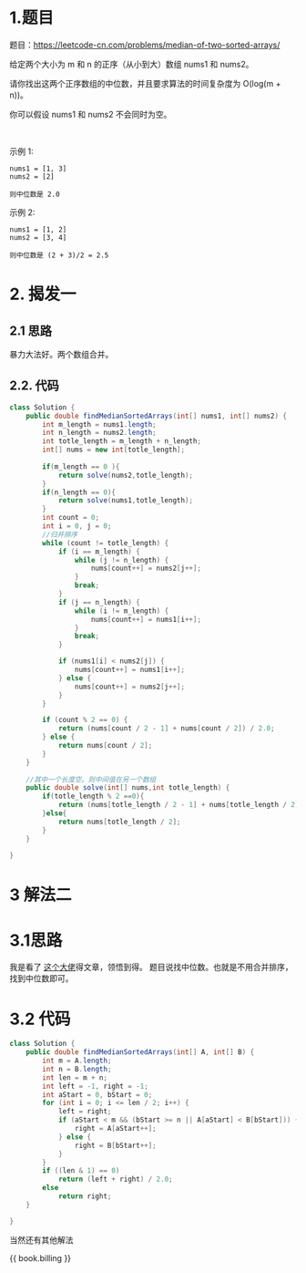 # 1.题目
题目：https://leetcode-cn.com/problems/median-of-two-sorted-arrays/

给定两个大小为 m 和 n 的正序（从小到大）数组 nums1 和 nums2。

请你找出这两个正序数组的中位数，并且要求算法的时间复杂度为 O(log(m + n))。

你可以假设 nums1 和 nums2 不会同时为空。

 

示例 1:

    nums1 = [1, 3]
    nums2 = [2]

    则中位数是 2.0
示例 2:

    nums1 = [1, 2]
    nums2 = [3, 4]

    则中位数是 (2 + 3)/2 = 2.5



# 2. 揭发一
## 2.1 思路

暴力大法好。两个数组合并。

## 2.2. 代码
```java
class Solution {
    public double findMedianSortedArrays(int[] nums1, int[] nums2) {
        int m_length = nums1.length;
        int n_length = nums2.length;
        int totle_length = m_length + n_length;
        int[] nums = new int[totle_length];
        
        if(m_length == 0 ){
            return solve(nums2,totle_length);
        }
        if(n_length == 0){
            return solve(nums1,totle_length);
        }
        int count = 0;
        int i = 0, j = 0;
        //归并排序
        while (count != totle_length) {
            if (i == m_length) {
                while (j != n_length) {
                    nums[count++] = nums2[j++];
                }
                break;
            }
            if (j == n_length) {
                while (i != m_length) {
                    nums[count++] = nums1[i++];
                }
                break;
            }

            if (nums1[i] < nums2[j]) {
                nums[count++] = nums1[i++];
            } else {
                nums[count++] = nums2[j++];
            }
        }

        if (count % 2 == 0) {
            return (nums[count / 2 - 1] + nums[count / 2]) / 2.0;
        } else {
            return nums[count / 2];
        }
    }
    
    //其中一个长度空。则中间值在另一个数组
    public double solve(int[] nums,int totle_length) {
        if(totle_length % 2 ==0){
            return (nums[totle_length / 2 - 1] + nums[totle_length / 2]) / 2.0;
        }else{
            return nums[totle_length / 2];
        }
    }
    
}

```
# 3 解法二
# 3.1思路
我是看了 [这个大佬](https://leetcode.wang/leetCode-4-Median-of-Two-Sorted-Arrays.html)得文章，领悟到得。
题目说找中位数。也就是不用合并排序，找到中位数即可。

# 3.2 代码

```java
class Solution {
    public double findMedianSortedArrays(int[] A, int[] B) {
        int m = A.length;
        int n = B.length;
        int len = m + n;
        int left = -1, right = -1;
        int aStart = 0, bStart = 0;
        for (int i = 0; i <= len / 2; i++) {
            left = right;
            if (aStart < m && (bStart >= n || A[aStart] < B[bStart])) {
                right = A[aStart++];
            } else {
                right = B[bStart++];
            }
        }
        if ((len & 1) == 0)
            return (left + right) / 2.0;
        else
            return right;
    }

}
```

当然还有其他解法

{{ book.billing }}